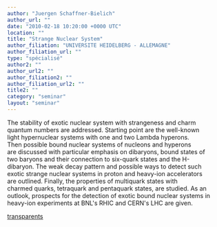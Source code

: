 ```yaml
---
author: "Juergen Schaffner-Bielich"
author_url: ""
date: "2010-02-18 10:20:00 +0000 UTC"
location: ""
title: "Strange Nuclear System"
author_filiation: "UNIVERSITE HEIDELBERG - ALLEMAGNE"
author_filiation_url: ""
type: "spécialisé"
author2: ""
author_url2: ""
author_filiation2: ""
author_filiation_url2: ""
title2: ""
category: "seminar" 
layout: "seminar"
---
```

The stability of exotic nuclear system with strangeness and charm quantum numbers are addressed. Starting point are the well-known light hypernuclear systems with one and two Lambda hyperons. Then possible bound nuclear systems of nucleons and hyperons are discussed with particular emphasis on dibaryons, bound states of two baryons and their connection to six-quark states and the H-dibaryon. The weak decay pattern and possible ways to detect such exotic strange nuclear systems in proton and heavy-ion accelerators are outlined. Finally, the properties of multiquark states with charmed quarks, tetraquark and pentaquark states, are studied. As an outlook, prospects for the detection of exotic bound nuclear systems in heavy-ion experiments at BNL's RHIC and CERN's LHC are given.

[transparents](images/Communication/seminaires/JurgenSchaffnerBielich.pdf)
